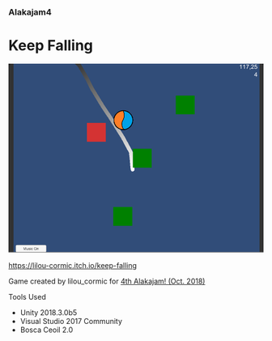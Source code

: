 ### Alakajam4

# Keep Falling

![](Alakajam%204/Sceensot.png)

https://lilou-cormic.itch.io/keep-falling

Game created by lilou_cormic for [4th Alakajam! (Oct. 2018)](https://alakajam.com/4th-alakajam/383/keep-falling/)

Tools Used
- Unity 2018.3.0b5
- Visual Studio 2017 Community
- Bosca Ceoil 2.0
